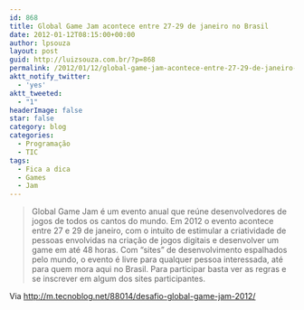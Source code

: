 ```yaml
---
id: 868
title: Global Game Jam acontece entre 27-29 de janeiro no Brasil
date: 2012-01-12T08:15:00+00:00
author: lpsouza
layout: post
guid: http://luizsouza.com.br/?p=868
permalink: /2012/01/12/global-game-jam-acontece-entre-27-29-de-janeiro-no-brasil/
aktt_notify_twitter:
  - 'yes'
aktt_tweeted:
  - "1"
headerImage: false
star: false
category: blog
categories:
  - Programação
  - TIC
tags:
  - Fica a dica
  - Games
  - Jam
---
```

> Global Game Jam é um evento anual que reúne desenvolvedores de jogos de todos os cantos do mundo. Em 2012 o evento acontece entre 27 e 29 de janeiro, com o intuito de estimular a criatividade de pessoas envolvidas na criação de jogos digitais e desenvolver um game em até 48 horas. Com “sites” de desenvolvimento espalhados pelo mundo, o evento é livre para qualquer pessoa interessada, até para quem mora aqui no Brasil. Para participar basta ver as regras e se inscrever em algum dos sites participantes.

Via <http://m.tecnoblog.net/88014/desafio-global-game-jam-2012/>